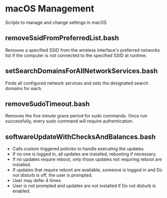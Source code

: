 # macOS Management
Scripts to manage and change settings in macOS

## removeSsidFromPreferredList.bash
Removes a specified SSID from the wireless interface's preferred networks list if the computer is not connected to the specified SSID at runtime.

## setSearchDomainsForAllNetworkServices.bash
Finds all configured network services and sets the designated search domains for each.

## removeSudoTimeout.bash
Removes the five minute grace period for sudo commands. Once run successfully, every sudo command will require authentication.

## softwareUpdateWithChecksAndBalances.bash
* Calls custom triggered policies to handle executing the updates.
* If no one is logged in, all updates are installed, rebooting if necessary.
* If no updates require reboot, only those updates not requiring reboot are installed.
* If updates that require reboot are available, someone is logged in and Do not disturb is off, the user is prompted.
 * User may defer 4 times
 * User is not prompted and updates are not installed if Do not disturb is enabled.
